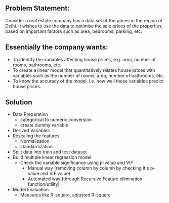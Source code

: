 ## Problem Statement:
Consider a real estate company has a data set of the prices in the region of Delhi. It wishes to use the data to optimise the sale prices of the properties, based on important factors such as area, bedrooms, parking, etc.

## Essentially the company wants:
- To identify the variables affecting house prices, e.g. area, number of rooms, bathrooms, etc.
- To create a linear model that quantitatively relates house prices with variables such as the number of rooms, area, number of bathrooms, etc.
- To know the accuracy of the model, i.e. how well these variables predict house prices.

## Solution
- Data Preparation
  - categorical to numeric conversion
  - create dummy variable 
- Derived Variables
- Rescaling the features
  - Normalization
  - standardization
- Split data into train and test dataset
- Build multiple linear regression model
  - Check the variable significance using p-value and VIF
    - Manual way (removing column by column by checking it's p-value and VIF value)
    - Automated way (through Recursive Feature elimination function/utility)
- Model Evaluation
  - Measures like R-square, adjusted R-square
 
